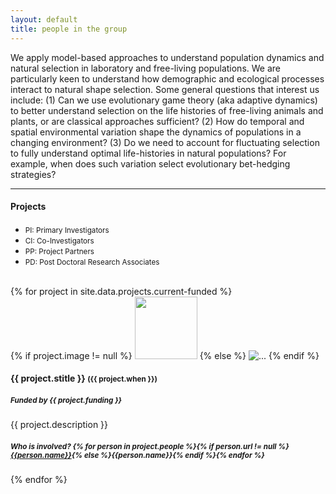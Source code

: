 ```yaml
---
layout: default
title: people in the group
---
```


<div class=row><div class="col-sm-12 col-md-12">
  <p>We apply model-based approaches to understand population
    dynamics and natural selection in laboratory and free-living
    populations. We are particularly keen to understand how
    demographic and ecological processes interact to natural shape
    selection. Some general questions that interest us include: (1)
    Can we use evolutionary game theory (aka adaptive dynamics) to
    better understand selection on the life histories of free-living
    animals and plants, or are classical approaches sufficient? (2)
    How do temporal and spatial environmental variation shape the
    dynamics of populations in a changing environment? (3) Do we need
    to account for fluctuating selection to fully understand optimal
    life-histories in natural populations? For example, when does such
    variation select evolutionary bet-hedging strategies?</p>
  <hr>
</div></div> 

<div class=row>
  <div class="col-sm-2 col-md-2">
    <h4 class="text-left">Projects</h4>
  </div>
  <div class="col-sm-10 col-md-10">
    <h4> </h4>
    <div class="text-center"><ul class="list-inline">
      <li><small>PI: Primary Investigators</small></li>
      <li><small>CI: Co-Investigators</small></li>
      <li><small>PP: Project Partners</small></li>
      <li><small>PD: Post Doctoral Research Associates</small></li>
    </ul></div>
    <br>
    {% for project in site.data.projects.current-funded %}
	<div class="thumbnail right-caption">
	  {% if project.image != null %}
       <img src="{{ site.url }}assets/images/{{ project.image }}"
	      width="100" height="100" class="img-rounded">
      {% else %}
        <img data-src="holder.js/100x100" alt="..." class="img-rounded">
      {% endif %}
      <div class="caption">
        <h4>{{ project.stitle }} <small>({{ project.when }})</small></h4>
        <h5><small>Funded by {{ project.funding }}</small></h5>
        <p>{{ project.description }}</p>
        <h5><small>
          Who is involved? 
          {% for person in project.people %}{% if person.url != null %}<a href="{{person.url}}">{{person.name}}</a>{% else %}{{person.name}}{% endif %}{% endfor %}
        </small></h5>
      </div>
    </div>
    {% endfor %}
  </div>
</div>
</div>
